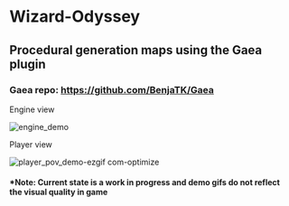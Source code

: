 # Wizard-Odyssey

## Procedural generation maps using the Gaea plugin
### Gaea repo: https://github.com/BenjaTK/Gaea
Engine view

![engine_demo](https://github.com/colbySullivan/Wizard-Odyssey/assets/88957296/2c582f22-a85d-4651-97f1-11265e756e77)

Player view

![player_pov_demo-ezgif com-optimize](https://github.com/colbySullivan/Wizard-Odyssey/assets/88957296/a05e0765-244c-46b0-b920-6fd178ba9c14)

#### *Note: Current state is a work in progress and demo gifs do not reflect the visual quality in game
